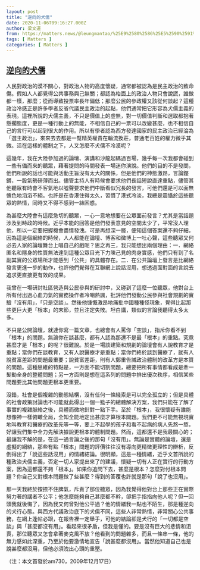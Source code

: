 ```yaml
---
layout: post
title: "逆向的犬儒"
date: 2020-11-06T09:16:27.000Z
author: 梁文道
from: https://matters.news/@leungmantao/%25E9%2580%2586%25E5%2590%2591%25E7%259A%2584%25E7%258A%25AC%25E5%2584%2592-bafyreifnzc54oj73isdrsgu3wujswqu3ztu6ya43b7bshx5vcyy7gkm52e
tags: [ Matters ]
categories: [ Matters ]
---
```

<!--1604654187000-->
[逆向的犬儒](https://matters.news/@leungmantao/%25E9%2580%2586%25E5%2590%2591%25E7%259A%2584%25E7%258A%25AC%25E5%2584%2592-bafyreifnzc54oj73isdrsgu3wujswqu3ztu6ya43b7bshx5vcyy7gkm52e)
------

<div>
<p>人民對政治的漠不關心，對政治人物的高度懷疑，通常都被認為是民主政治的致命傷。假如人人都覺得公共事務與己無關；都認為枱面上的政治人物只會說謊，誰做都一樣，那麼；從而導致投票率長年偏低；那麼公民的參政權又該從何談起？這種政治冷感正是許多學者反省代議民主政治的起點，他們通常把它形容為犬儒主義的表現。這裡所說的犬儒主義，不只是價值上的虛無，對一切價值判斷和選取都抱著懸擱態度，更是一種行動上的無能，不相信自己的一票可以改變甚麼，也不相信自己的言行可以起到很大的作用。所以有學者認為西方發達國家的民主政治已經淪為「選主政治」，來來去去都是一幫精英權貴在輪流換莊，普通老百姓的權力微乎其微。活在這樣的體制之下，人又怎麼不犬儒不冷漠呢？</p><p>這幾年，我在大陸參加過的論壇、演講和沙龍起碼過百場，幾乎每一次我都會碰到一些有備而來的聽眾，藉著提問的時間發表一場迷你演說。他們的目的不是發問，他們所說的話也可能與活動主旨沒有太大的關係，但是他們的神態激昂，言論鏗鏘，一股氣勢磅薄而出。儘管主持人有時候會要求他們長話短說直達重點，儘管其他聽眾有時會不客氣地以噓聲要求他們中斷看似冗長的發言，可他們還是可以面無愧色地滔滔不絕。也許是在香港住得太久，習慣了港式冷淡，我總是震懾於這些聽眾的熱情，同時又不得不感到一絲困惑。</p><p>為甚麼大陸會有這麼急切的聽眾，一心一意地想要在公眾面前發言？尤其是當話題涉及到時政的時候。近乎本能的回答是他們發表意見的空間太少了，平常沒人理他，所以一定要把握機會盡情發洩。可是再想深一層，便知這個答案還不夠仔細，因為這是個網絡的時候，人人都能在論壇、博客和微博上一吐心聲，這些聽眾又何必去人家的論壇舞台上唱自己的戲呢？思之再三，我只能想出兩個理由：一．網絡匿名和隱身的性質無法達到這種公眾目光下力陳己見的肉身實感，他們只有到了名副其實的公眾場所才能感到「公共」的具體存在。二．在公共論壇上發言是比網絡發言更進一步的動作，也許他們覺得在互聯網上說話沒用，想透過面對面的言說去追求更直接更有效的成果。</p><p>我曾在一場研討社區營造與公民參與的研討中，又碰到了這麼一位聽眾，他對台上所有付出過心血力氣的實務操作者冷嘲熱諷，批評他們發動公民參與社會規劃的實驗「沒有用」，「只是空談」。然後他慷慨激昂地痛批中國種種怪現象，覺得比起那些更巨大更「根本」的末節，並且注定失敗。坦白講，類似的言論我聽得太多太多。</p><p>不只是公開論壇，就連你寫一篇文章，也總會有人罵你「空談」，指斥你看不到「根本」的問題。無論你在談甚麼，都有人認為那還不是最「根本」的重點。究竟甚麼才是「根本」的呢？很難說。於是一場談建築和規劃的論壇會有人說教育才是重點；當你們在談教育，又有人說醫療才是重點；當你們終於談到醫療了，就有人說貧富差距的問題最重要；說貧富差距，則有人鄭重告誡政治體制的改革方是本質的問題。這種思維的特點是，一方面不能切割問題，總要把所有事情都看成是牽一髮動全身的整體問題；另一方面則是想在這系列的問題中排出優次秩序，相信某些問題要比其他問題更根本更重要。</p><p>沒錯，社會是個複雜的動態結構，沒有任何一條綫索是可以完全孤立的；但是具體的社會政策討論也不可能就此得出一個一籃子的總體解決方案，我們只能在了解了事實的複雜脈絡之後，具體而微地針對一點下手。至於「根本」，我很懷疑有誰能想像神一樣俯瞰全局，全知全能地定出甚麼才算根本問題。我們更不可能無視現實地叫教育和醫療的改革先等一等，要上不起學的孩子和看不起病的病人先熬一熬，好讓我們集中全力先解決據說更根本的體制問題。然而，這都還不是我最關心的；最讓我不解的是，在這一通言論之後的那句「沒有用」。無論是實體的論壇，還是虛擬的網絡，那些有點「根本」問題的評價往往沒有導向更精微更理性的辯析，反倒得出了「說這些話沒用」的情緒結論。很明顯，這是一種情緒，近乎文首所說的種政治犬儒主義，否定一切人家提出來了的建議，懷疑一切有人正在實行的行動方案，因為這都還不夠「根本」。如果你追問下去，甚麼是根本？怎麼對付根本問題？你自己又對根本問題做了些甚麼？得到的答覆也許就是那句「說了也沒用」。</p><p>那一天我終於按捺不住脾氣，斥責了那位聽眾，因為我覺得他對台上那些正在實際努力著的講者不公平；他怎麼能夠自己甚麼都不幹，卻把手指指向他人呢？但一回頭我就後悔了，因為我又何曾對他公平過？他的情緒我一點也不陌生，那是種逆向的犬行心態。與西方代議政治底下的犬儒不同，這些人非常熱情，非常關心公共事務，在網上逢帖必跟，在報告裡一定舉手，可他的結論卻是犬行的「一切都是空談」與「甚麼都沒有用」。看起來很矛盾，但我是懂的。要是沒有巨大的悲情和沮喪，那位聽眾又怎會拿著麥克風不放？他看到的問題雜多，而且一條串一條，他的無力感如此深重，乃至於他要激情地宣告「說甚麼都沒用」。當然他知道自己也是說甚麼都沒用，但他必須洩出心頭的重壓。</p><p>（注：本文首發於am730，2009年12月17日）</p>
</div>
